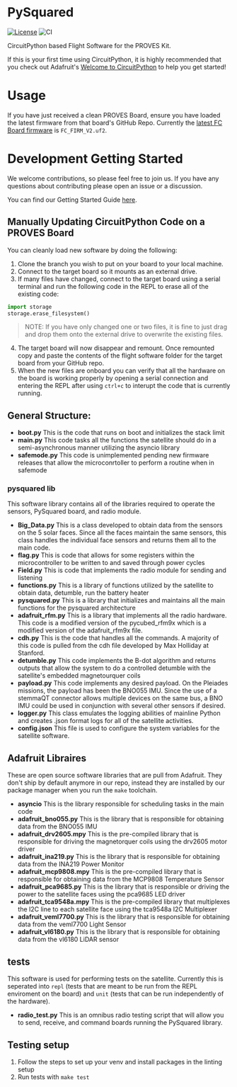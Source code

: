 # PySquared

[![License](https://img.shields.io/badge/license-MIT-blue.svg)](LICENSE)
![CI](https://github.com/proveskit/pysquared/actions/workflows/ci.yaml/badge.svg)

CircuitPython based Flight Software for the PROVES Kit.

If this is your first time using CircuitPython, it is highly recommended that you check out Adafruit's [Welcome to CircuitPython](https://learn.adafruit.com/welcome-to-circuitpython/overview?gad_source=1&gbraid=0AAAAADx9JvTRorSR2psQubn32WqebKusM&gclid=CjwKCAiA-Oi7BhA1EiwA2rIu28YArt-jNTE3W3uwE055Tp7hyH9c9pE_NsqIOOh1aopnW00qXGBedRoChysQAvD_BwE) to help you get started!

# Usage
If you have just received a clean PROVES Board, ensure you have loaded the latest firmware from that board's GitHub Repo. Currently the [latest FC Board firmware](https://github.com/proveskit/flight_controller_board/tree/main/Firmware) is `FC_FIRM_V2.uf2`.

# Development Getting Started
We welcome contributions, so please feel free to join us. If you have any questions about contributing please open an issue or a discussion.

You can find our Getting Started Guide [here](docs/dev-guide.md).

## Manually Updating CircuitPython Code on a PROVES Board
You can cleanly load new software by doing the following:
1. Clone the branch you wish to put on your board to your local machine.
2. Connect to the target board so it mounts as an external drive.
3. If many files have changed, connect to the target board using a serial terminal and run the following code in the REPL to erase all of the existing code:
  ```py
  import storage
  storage.erase_filesystem()
  ```
  > NOTE: If you have only changed one or two files, it is fine to just drag and drop them onto the external drive to overwrite the existing files.
4. The target board will now disappear and remount. Once remounted copy and paste the contents of the flight software folder for the target board from your GitHub repo.
5. When the new files are onboard you can verify that all the hardware on the board is working properly by opening a serial connection and entering the REPL after using `ctrl+c` to interupt the code that is currently running.

## General Structure:
- **boot.py** This is the code that runs on boot and initializes the stack limit
- **main.py** This code tasks all the functions the satellite should do in a semi-asynchronous manner utilizing the asyncio library
- **safemode.py** This code is unimplemented pending new firmware releases that allow the microconrtoller to perform a routine when in safemode
### pysquared lib
This software library contains all of the libraries required to operate the sensors, PySquared board, and radio module.
- **Big_Data.py** This is a class developed to obtain data from the sensors on the 5 solar faces. Since all the faces maintain the same sensors, this class handles the individual face sensors and returns them all to the main code.
- **flag.py** This is code that allows for some registers within the microcontroller to be written to and saved through power cycles
- **Field.py** This is code that implements the radio module for sending and listening
- **functions.py** This is a library of functions utilized by the satellite to obtain data, detumble, run the battery heater
- **pysquared.py** This is a library that initializes and maintains all the main functions for the pysquared architecture
- **adafruit_rfm.py** This is a library that implements all the radio hardware. This code is a modified version of the pycubed_rfm9x which is a modified version of the adafruit_rfm9x file.
- **cdh.py** This is the code that handles all the commands. A majority of this code is pulled from the cdh file developed by Max Holliday at Stanford.
- **detumble.py** This code implements the B-dot algorithm and returns outputs that allow the system to do a controlled detumble with the satellite's embedded magnetourquer coils
- **payload.py** This code implements any desired payload. On the Pleiades missions, the payload has been the BNO055 IMU. Since the use of a stemmaQT connector allows multiple devices on the same bus, a BNO IMU could be used in conjunction with several other sensors if desired.
- **logger.py** This class emulates the logging abilities of mainline Python and creates .json format logs for all of the satellite activities.
- **config.json** This file is used to configure the system variables for the satellite software.
## Adafruit Libraires
These are open source software libraries that are pull from Adafruit. They don't ship by default anymore in our repo, instead they are installed by our package manager when you run the `make` toolchain.
- **asyncio** This is the library responsible for scheduling tasks in the main code
- **adafruit_bno055.py** This is the library that is responsible for obtaining data from the BNO055 IMU
- **adafruit_drv2605.mpy** This is the pre-compiled library that is responsible for driving the magnetorquer coils using the drv2605 motor driver
- **adafruit_ina219.py** This is the library that is responsible for obtaining data from the INA219 Power Monitor
- **adafruit_mcp9808.mpy** This is the pre-compiled library that is responsible for obtaining data from the MCP9808 Temperature Sensor
- **adafruit_pca9685.py** This is the library that is responsible or driving the power to the satellite faces using the pca9685 LED driver
- **adafruit_tca9548a.mpy** This is the pre-compiled library that multiplexes the I2C line to each satellite face using the tca9548a I2C Multiplexer
- **adafruit_veml7700.py** This is the library that is responsible for obtaining data from the veml7700 Light Sensor
- **adafruit_vl6180.py** This is the library that is responsible for obtaining data from the vl6180 LiDAR sensor
## tests
This software is used for performing tests on the satellite. Currently this is seperated into `repl` (tests that are meant to be run from the REPL enviroment on the board) and `unit` (tests that can be run independently of the hardware).
- **radio_test.py** This is an omnibus radio testing script that will allow you to send, receive, and command boards running the PySquared library.

## Testing setup

1. Follow the steps to set up your venv and install packages in the linting setup
2. Run tests with `make test`
